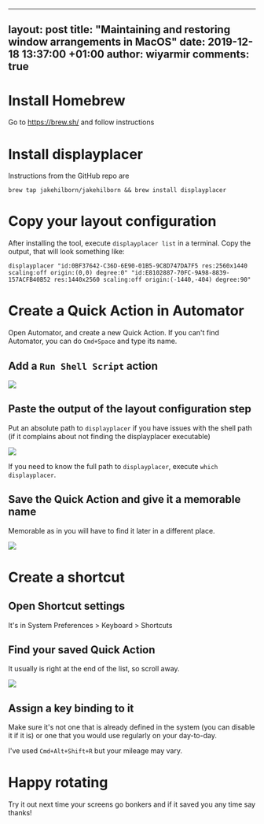 ---------
layout: post
title: "Maintaining and restoring window arrangements in MacOS"
date: 2019-12-18 13:37:00 +01:00
author: wiyarmir
comments: true
---------



# Install Homebrew

Go to https://brew.sh/ and follow instructions

# Install displayplacer

Instructions from the GitHub repo are

```
brew tap jakehilborn/jakehilborn && brew install displayplacer
```

# Copy your layout configuration

After installing the tool, execute `displayplacer list` in a terminal. Copy the output, that will look something like:

```
displayplacer "id:0BF37642-C36D-6E90-01B5-9C8D747DA7F5 res:2560x1440 scaling:off origin:(0,0) degree:0" "id:E8102887-70FC-9A98-8839-157ACFB40B52 res:1440x2560 scaling:off origin:(-1440,-404) degree:90"
```

# Create a Quick Action in Automator

Open Automator, and create a new Quick Action. If you can't find Automator, you can do `Cmd+Space` and type its name.

## Add a `Run Shell Script` action

![](https://user-images.githubusercontent.com/172084/71083415-47fea000-2193-11ea-9461-b8b5e7b948e9.png)

## Paste the output of the layout configuration step

Put an absolute path to `displayplacer` if you have issues with the shell path (if it complains about not finding the displayplacer executable)

![](https://user-images.githubusercontent.com/172084/71083582-ac216400-2193-11ea-986e-13434bea8109.png)

If you need to know the full path to `displayplacer`, execute `which displayplacer`.

## Save the Quick Action and give it a memorable name 

Memorable as in you will have to find it later in a different place.

![](https://user-images.githubusercontent.com/172084/71083725-f9053a80-2193-11ea-89d4-337be7bd42e4.png)

# Create a shortcut

## Open Shortcut settings

It's in System Preferences > Keyboard > Shortcuts

## Find your saved Quick Action

It usually is right at the end of the list, so scroll away.

![](https://user-images.githubusercontent.com/172084/71083839-41245d00-2194-11ea-811e-2ae9e9fdc211.png)

## Assign a key binding to it

Make sure it's not one that is already defined in the system (you can disable it if it is) or one that you would use regularly on your day-to-day. 

I've used `Cmd+Alt+Shift+R` but your mileage may vary.

# Happy rotating

Try it out next time your screens go bonkers and if it saved you any time say thanks!
